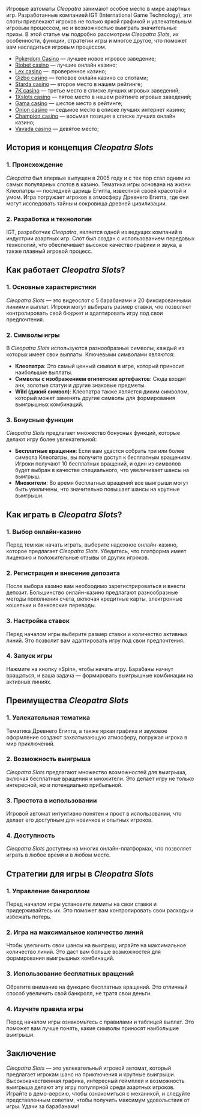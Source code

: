 Игровые автоматы *Cleopatra* занимают особое место в мире азартных игр. Разработанные компанией IGT (International Game Technology), эти слоты привлекают игроков не только яркой графикой и увлекательным игровым процессом, но и возможностью выиграть значительные призы. В этой статье мы подробно рассмотрим *Cleopatra Slots*, их особенности, функции, стратегии игры и многое другое, что поможет вам насладиться игровым процессом.

* [Pokerdom Casino](https://brandplay.link/FwVc4f) — лучшее новое игровое заведение;
* [Riobet casino](https://brandplay.link/TnjsxFvH) — лучшие онлайн казино;
* [Lex casino](https://brandplay.link/VMqNXPFs) —  проверенное казино;
* [Gizbo casino](https://brandplay.link/rvzLrVLp) — топовое онлайн казино со слотами;
* [Starda casino](https://brandplay.link/HDcDrxLk) — второе место в нашем рейтинге;
* [7K casino](https://brandplay.link/dd46bNgD) — третье место в списке лучших игровых заведений;
* [1Xslots casino](https://brandplay.link/J2ZbqMPZ) — пятое место в нашем рейтинге игровых заведений;
* [Gama casino](https://brandplay.link/RD52jZbL) — шестое место в рейтинге;
* [Onion casino](https://brandplay.link/8LcS6Djb) — седьмое место в списке лучших интернет казино;
* [Champion casino](https://temon-gter.cfd/go/9n8?p56190p303844p3509t17502) — восьмая позиция в списке лучших онлайн казино;
* [Vavada casino](https://vavadapartner.pro/?promo=75590753-cc8b-4c4a-8d71-99b7a2293439-jud\&target=register) — девятое место;

## История и концепция *Cleopatra Slots*

### 1. Происхождение

*Cleopatra* был впервые выпущен в 2005 году и с тех пор стал одним из самых популярных слотов в казино. Тематика игры основана на жизни Клеопатры — последней царицы Египта, известной своей красотой и умом. Игра погружает игроков в атмосферу Древнего Египта, где они могут исследовать тайны и сокровища древней цивилизации.

### 2. Разработка и технологии

IGT, разработчик *Cleopatra*, является одной из ведущих компаний в индустрии азартных игр. Слот был создан с использованием передовых технологий, что обеспечивает высокое качество графики и звука, а также плавный игровой процесс.

## Как работает *Cleopatra Slots*?

### 1. Основные характеристики

*Cleopatra Slots* — это видеослот с 5 барабанами и 20 фиксированными линиями выплат. Игроки могут выбирать размер ставки, что позволяет контролировать свой бюджет и адаптировать игру под свои предпочтения.

### 2. Символы игры

В *Cleopatra Slots* используются разнообразные символы, каждый из которых имеет свои выплаты. Ключевыми символами являются:

* **Клеопатра**: Это самый ценный символ в игре, который приносит наибольшие выплаты.
* **Символы с изображением египетских артефактов**: Сюда входят анх, золотые статуи и другие знаковые предметы.
* **Wild (дикий символ)**: Клеопатра также является диким символом, который может заменять другие символы для формирования выигрышных комбинаций.

### 3. Бонусные функции

*Cleopatra Slots* предлагает множество бонусных функций, которые делают игру более увлекательной:

* **Бесплатные вращения**: Если вам удастся собрать три или более символа Клеопатры, вы получите доступ к бесплатным вращениям. Игроки получают 10 бесплатных вращений, и один из символов будет выбран в качестве специального, что увеличивает шансы на выигрыш.
* **Множители**: Во время бесплатных вращений все выигрыши могут быть увеличены, что значительно повышает шансы на крупные выигрыши.

## Как играть в *Cleopatra Slots*?

### 1. Выбор онлайн-казино

Перед тем как начать играть, выберите надежное онлайн-казино, которое предлагает *Cleopatra Slots*. Убедитесь, что платформа имеет лицензию и положительные отзывы от других игроков.

### 2. Регистрация и внесение депозита

После выбора казино вам необходимо зарегистрироваться и внести депозит. Большинство онлайн-казино предлагают разнообразные методы пополнения счета, включая кредитные карты, электронные кошельки и банковские переводы.

### 3. Настройка ставок

Перед началом игры выберите размер ставки и количество активных линий. Это позволит вам адаптировать игру под свои предпочтения.

### 4. Запуск игры

Нажмите на кнопку «Spin», чтобы начать игру. Барабаны начнут вращаться, и ваша задача — формировать выигрышные комбинации на активных линиях.

## Преимущества *Cleopatra Slots*

### 1. Увлекательная тематика

Тематика Древнего Египта, а также яркая графика и звуковое оформление создают захватывающую атмосферу, погружая игрока в мир приключений.

### 2. Возможность выигрыша

*Cleopatra Slots* предлагают множество возможностей для выигрыша, включая бесплатные вращения и множители. Это делает игру не только интересной, но и потенциально прибыльной.

### 3. Простота в использовании

Игровой автомат интуитивно понятен и прост в использовании, что делает его доступным для новичков и опытных игроков.

### 4. Доступность

*Cleopatra Slots* доступны на многих онлайн-платформах, что позволяет играть в любое время и в любом месте.

## Стратегии для игры в *Cleopatra Slots*

### 1. Управление банкроллом

Перед началом игры установите лимиты на свои ставки и придерживайтесь их. Это поможет вам контролировать свои расходы и избежать потерь.

### 2. Игра на максимальное количество линий

Чтобы увеличить свои шансы на выигрыш, играйте на максимальное количество линий. Это даст вам больше возможностей для формирования выигрышных комбинаций.

### 3. Использование бесплатных вращений

Обратите внимание на функцию бесплатных вращений. Это отличный способ увеличить свой банкролл, не тратя свои деньги.

### 4. Изучите правила игры

Перед началом игры ознакомьтесь с правилами и таблицей выплат. Это поможет вам лучше понять, какие символы приносят наибольшие выигрыши.

## Заключение

*Cleopatra Slots* — это увлекательный игровой автомат, который предлагает игрокам шанс на приключения и крупные выигрыши. Высококачественная графика, интересный геймплей и возможность выигрыша делают эту игру популярной среди азартных игроков. Играйте в демо-версию, чтобы ознакомиться с механикой, и следуйте представленным советам, чтобы получить максимум удовольствия от игры. Удачи за барабанами!
